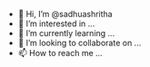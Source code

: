 - 👋 Hi, I’m @sadhuashritha
- 👀 I’m interested in ...
- 🌱 I’m currently learning ...
- 💞️ I’m looking to collaborate on ...
- 📫 How to reach me ...

<!---
sadhuashritha/sadhuashritha is a ✨ special ✨ repository because its `README.md` (this file) appears on your GitHub profile.
You can click the Preview link to take a look at your changes.
--->
